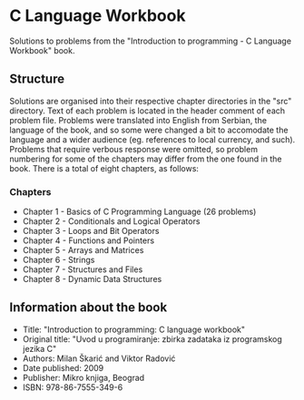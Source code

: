 # C Language Workbook
Solutions to problems from the "Introduction to programming - C Language Workbook" book.

## Structure
Solutions are organised into their respective chapter directories in the "src" directory.
Text of each problem is located in the header comment of each problem file. Problems were translated into English from Serbian, the language of the book, and so some were changed a bit to accomodate the language and a wider audience (eg. references to local currency, and such).
Problems that require verbous response were omitted, so problem numbering for some of the chapters may differ from the one found in the book.
There is a total of eight chapters, as follows:

### Chapters
* Chapter 1 - Basics of C Programming Language (26 problems)
* Chapter 2 - Conditionals and Logical Operators
* Chapter 3 - Loops and Bit Operators
* Chapter 4 - Functions and Pointers
* Chapter 5 - Arrays and Matrices
* Chapter 6 - Strings
* Chapter 7 - Structures and Files
* Chapter 8 - Dynamic Data Structures

## Information about the book
* Title: "Introduction to programming: C language workbook"
* Original title: "Uvod u programiranje: zbirka zadataka iz programskog jezika C"
* Authors: Milan Škarić and Viktor Radović
* Date published: 2009
* Publisher: Mikro knjiga, Beograd
* ISBN: 978-86-7555-349-6
